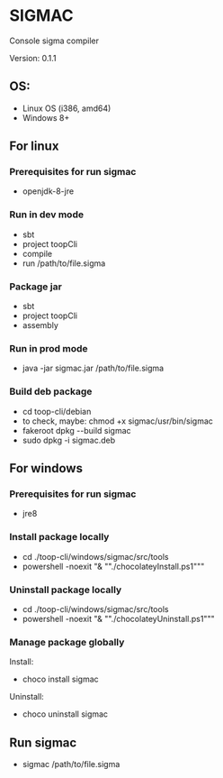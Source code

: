 
# SIGMAC

Console sigma compiler

Version: 0.1.1

## OS:

* Linux OS (i386, amd64)
* Windows 8+

## For linux

### Prerequisites for run sigmac 

* openjdk-8-jre

### Run in dev mode

* sbt
* project toopCli
* compile
* run /path/to/file.sigma

### Package jar

* sbt
* project toopCli
* assembly

### Run in prod mode

* java -jar sigmac.jar /path/to/file.sigma

### Build deb package

* cd toop-cli/debian
* to check, maybe: chmod +x sigmac/usr/bin/sigmac
* fakeroot dpkg --build sigmac
* sudo dpkg -i sigmac.deb

## For windows

### Prerequisites for run sigmac

* jre8

### Install package locally

* cd ./toop-cli/windows/sigmac/src/tools
* powershell -noexit "& ""./chocolateyInstall.ps1"""

### Uninstall package locally

* cd ./toop-cli/windows/sigmac/src/tools
* powershell -noexit "& ""./chocolateyUninstall.ps1"""

### Manage package globally

Install:
* choco install sigmac

Uninstall:
* choco uninstall sigmac

## Run sigmac

* sigmac /path/to/file.sigma
